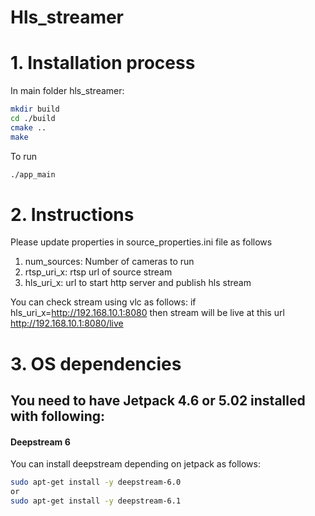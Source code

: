 # Hls_streamer

# 1.	Installation process
In main folder hls_streamer:
```bash
mkdir build
cd ./build
cmake ..
make
```
To run
```bash
./app_main
```

# 2.	Instructions
Please update properties in source_properties.ini file as follows  
1. num_sources: Number of cameras to run  
2. rtsp_uri_x: rtsp url of source stream  
3. hls_uri_x: url to start http server and publish hls stream  

You can check stream using vlc as follows:
if hls_uri_x=http://192.168.10.1:8080 then stream will be live at this url http://192.168.10.1:8080/live

# 3.	OS dependencies
## You need to have Jetpack 4.6 or 5.02 installed with following:
#### Deepstream 6
You can install deepstream depending on jetpack as follows:
```bash
sudo apt-get install -y deepstream-6.0
or
sudo apt-get install -y deepstream-6.1
```
